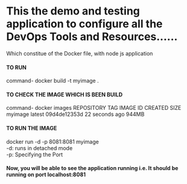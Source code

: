 
<H1>This the demo and testing application to configure all the DevOps Tools and Resources......</H1>
Which constitue of the Docker file, with node js application

<H4>TO RUN</H4>
command- docker build -t myimage .

<H4>TO CHECK THE IMAGE WHICH IS BEEN BUILD</H4>
command- docker images
 REPOSITORY   TAG       IMAGE ID       CREATED          SIZE
myimage      latest    09d4de12353d   22 seconds ago   944MB

<H4>TO RUN THE IMAGE </H4>
docker run -d -p 8081:8081 myimage
<br>-d: runs in detached mode
<br>-p: Specifying the Port

<H4>Now, you will be able to see the application running i.e. It should be running on port localhost:8081</H4>

